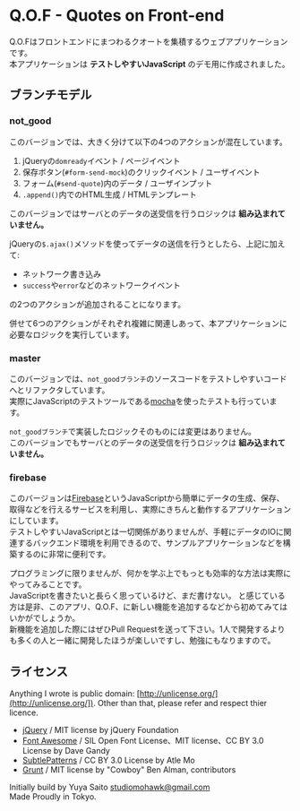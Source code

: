# Q.O.F - Quotes on Front-end

Q.O.Fはフロントエンドにまつわるクオートを集積するウェブアプリケーションです。  
本アプリケーションは **テストしやすいJavaScript** のデモ用に作成されました。

## ブランチモデル

### not_good

このバージョンでは、大きく分けて以下の4つのアクションが混在しています。

1. jQueryの`domready`イベント / ページイベント
2. 保存ボタン(`#form-send-mock`)のクリックイベント / ユーザイベント
3. フォーム(`#send-quote`)内のデータ / ユーザインプット
4. `.append()`内でのHTML生成 / HTMLテンプレート

このバージョンではサーバとのデータの送受信を行うロジックは **組み込まれていません。**

jQueryの`$.ajax()`メソッドを使ってデータの送信を行うとしたら、上記に加えて:

- ネットワーク書き込み
- `success`や`error`などのネットワークイベント

の2つのアクションが追加されることになります。

併せて6つのアクションがそれぞれ複雑に関連しあって、本アプリケーションに必要なロジックを実行しています。

### master

このバージョンでは、`not_goodブランチ`のソースコードをテストしやすいコードへとリファクタしています。  
実際にJavaScriptのテストツールである[mocha](http://visionmedia.github.com/mocha/)を使ったテストも行っています。

`not_goodブランチ`で実装したロジックそのものには変更はありません。  
このバージョンでもサーバとのデータの送受信を行うロジックは **組み込まれていません。**

### firebase

このバージョンは[Firebase](https://www.firebase.com)というJavaScriptから簡単にデータの生成、保存、取得などを行えるサービスを利用し、実際にきちんと動作するアプリケーションにしています。  
テストしやすいJavaScriptとは一切関係がありませんが、手軽にデータのIOに関連するバックエンド環境を利用できるので、サンプルアプリケーションなどを構築するのに非常に便利です。

プログラミングに限りませんが、何かを学ぶ上でもっとも効率的な方法は実際にやってみることです。  
JavaScriptを書きたいと長らく思っているけど、まだ書けない。
と感じている方は是非、このアプリ、Q.O.F、に新しい機能を追加するなどから初めてみてはいかがでしょうか。  
新機能を追加した際にはぜひPull
Requestを送って下さい。1人で開発するよりも多くの人と一緒に開発したほうが楽しいですし、勉強にもなりますので。

## ライセンス

Anything I wrote is public domain: [http://unlicense.org/](http://unlicense.org/]). 
Other than that, please refer and respect thier licence.

- [jQuery](http://jquery.com/) / MIT license by jQuery Foundation
- [Font Awesome](https://github.com/FortAwesome/Font-Awesome) / SIL Open Font License、MIT license、CC BY 3.0 License by Dave Gandy
- [SubtlePatterns](https://github.com/subtlepatterns/SubtlePatterns) / CC BY 3.0 License by Atle Mo
- [Grunt](https://github.com/gruntjs/grunt) / MIT license by "Cowboy" Ben Alman, contributors

Initially build by Yuya Saito <studiomohawk@gmail.com>  
Made Proudly in Tokyo.
